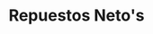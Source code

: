 ---
title: "Repuestos Neto's"
url: /san-miguel/repuestos-netos-ruta-militar/
shop: piezas de automóviles
---